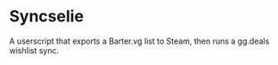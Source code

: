 # Syncselie
A userscript that exports a Barter.vg list to Steam, then runs a gg.deals wishlist sync.
